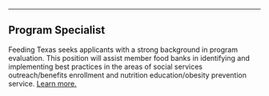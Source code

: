 ----
Program Specialist
----
Feeding Texas seeks applicants with a strong background in program evaluation. This position will assist member food banks in identifying and implementing best practices in the areas of social services outreach/benefits enrollment and nutrition education/obesity prevention service. [Learn more.](https://s3-us-west-2.amazonaws.com/assets.feedingtexas.org/pdf/Program-Specialist.pdf)
